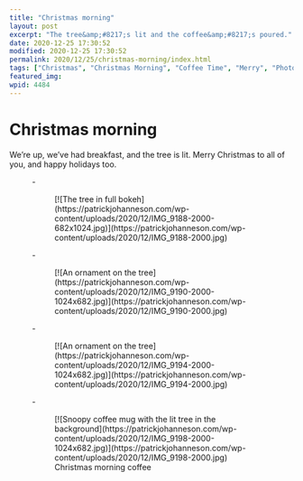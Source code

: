 ```yaml
---
title: "Christmas morning"
layout: post
excerpt: "The tree&amp;#8217;s lit and the coffee&amp;#8217;s poured."
date: 2020-12-25 17:30:52
modified: 2020-12-25 17:30:52
permalink: 2020/12/25/christmas-morning/index.html
tags: ["Christmas", "Christmas Morning", "Coffee Time", "Merry", "Photos"]
featured_img: 
wpid: 4484
---
```


# Christmas morning

We’re up, we’ve had breakfast, and the tree is lit. Merry Christmas to all of you, and happy holidays too.

<figure class="is-layout-flex wp-block-gallery-112 wp-block-gallery columns-3 is-cropped">- <figure>[![The tree in full bokeh](https://patrickjohanneson.com/wp-content/uploads/2020/12/IMG_9188-2000-682x1024.jpg)](https://patrickjohanneson.com/wp-content/uploads/2020/12/IMG_9188-2000.jpg)</figure>
- <figure>[![An ornament on the tree](https://patrickjohanneson.com/wp-content/uploads/2020/12/IMG_9190-2000-1024x682.jpg)](https://patrickjohanneson.com/wp-content/uploads/2020/12/IMG_9190-2000.jpg)</figure>
- <figure>[![An ornament on the tree](https://patrickjohanneson.com/wp-content/uploads/2020/12/IMG_9194-2000-1024x682.jpg)](https://patrickjohanneson.com/wp-content/uploads/2020/12/IMG_9194-2000.jpg)</figure>
- <figure>[![Snoopy coffee mug with the lit tree in the background](https://patrickjohanneson.com/wp-content/uploads/2020/12/IMG_9198-2000-1024x682.jpg)](https://patrickjohanneson.com/wp-content/uploads/2020/12/IMG_9198-2000.jpg)<figcaption class="blocks-gallery-item__caption">Christmas morning coffee</figcaption></figure>

</figure>